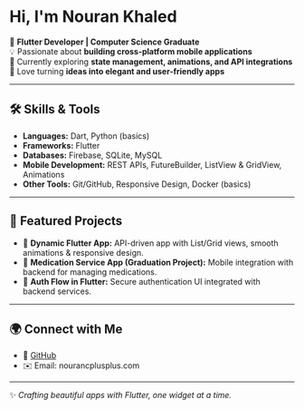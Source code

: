 

#  Hi, I'm Nouran Khaled  

📱 **Flutter Developer | Computer Science Graduate**  
💡 Passionate about **building cross-platform mobile applications**  
🚀 Currently exploring **state management, animations, and API integrations**  
🎨 Love turning **ideas into elegant and user-friendly apps**  

---

## 🛠️ Skills & Tools  
- **Languages:** Dart, Python (basics)  
- **Frameworks:** Flutter 
- **Databases:** Firebase, SQLite, MySQL  
- **Mobile Development:** REST APIs, FutureBuilder, ListView & GridView, Animations  
- **Other Tools:** Git/GitHub, Responsive Design, Docker (basics)  

---


## 📌 Featured Projects  
- 📱 **Dynamic Flutter App:** API-driven app with List/Grid views, smooth animations & responsive design.  
- 💊 **Medication Service App (Graduation Project):** Mobile integration with backend for managing medications.  
- 🔐 **Auth Flow in Flutter:** Secure authentication UI integrated with backend services.  

---



## 🌍 Connect with Me  
- 🐙 [GitHub](https://github.com/your-username)  
- ✉️ Email: nourancplusplus.com  

---
✨ *Crafting beautiful apps with Flutter, one widget at a time.*  

